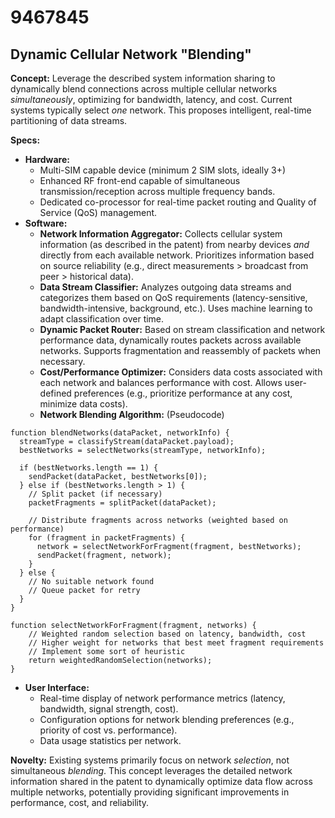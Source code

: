 # 9467845

## Dynamic Cellular Network "Blending"

**Concept:** Leverage the described system information sharing to dynamically blend connections across multiple cellular networks *simultaneously*, optimizing for bandwidth, latency, and cost. Current systems typically select *one* network. This proposes intelligent, real-time partitioning of data streams.

**Specs:**

*   **Hardware:**
    *   Multi-SIM capable device (minimum 2 SIM slots, ideally 3+)
    *   Enhanced RF front-end capable of simultaneous transmission/reception across multiple frequency bands.
    *   Dedicated co-processor for real-time packet routing and Quality of Service (QoS) management.
*   **Software:**
    *   **Network Information Aggregator:** Collects cellular system information (as described in the patent) from nearby devices *and* directly from each available network.  Prioritizes information based on source reliability (e.g., direct measurements > broadcast from peer > historical data).
    *   **Data Stream Classifier:** Analyzes outgoing data streams and categorizes them based on QoS requirements (latency-sensitive, bandwidth-intensive, background, etc.). Uses machine learning to adapt classification over time.
    *   **Dynamic Packet Router:** Based on stream classification and network performance data, dynamically routes packets across available networks.  Supports fragmentation and reassembly of packets when necessary.
    *   **Cost/Performance Optimizer:** Considers data costs associated with each network and balances performance with cost. Allows user-defined preferences (e.g., prioritize performance at any cost, minimize data costs).
    *   **Network Blending Algorithm:** (Pseudocode)

```
function blendNetworks(dataPacket, networkInfo) {
  streamType = classifyStream(dataPacket.payload);
  bestNetworks = selectNetworks(streamType, networkInfo);

  if (bestNetworks.length == 1) {
    sendPacket(dataPacket, bestNetworks[0]);
  } else if (bestNetworks.length > 1) {
    // Split packet (if necessary)
    packetFragments = splitPacket(dataPacket);

    // Distribute fragments across networks (weighted based on performance)
    for (fragment in packetFragments) {
      network = selectNetworkForFragment(fragment, bestNetworks);
      sendPacket(fragment, network);
    }
  } else {
    // No suitable network found
    // Queue packet for retry
  }
}

function selectNetworkForFragment(fragment, networks) {
    // Weighted random selection based on latency, bandwidth, cost
    // Higher weight for networks that best meet fragment requirements
    // Implement some sort of heuristic
    return weightedRandomSelection(networks);
}
```

*   **User Interface:**
    *   Real-time display of network performance metrics (latency, bandwidth, signal strength, cost).
    *   Configuration options for network blending preferences (e.g., priority of cost vs. performance).
    *   Data usage statistics per network.

**Novelty:** Existing systems primarily focus on network *selection*, not simultaneous *blending*. This concept leverages the detailed network information shared in the patent to dynamically optimize data flow across multiple networks, potentially providing significant improvements in performance, cost, and reliability.